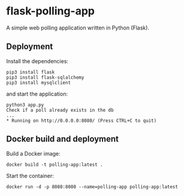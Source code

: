 # flask-polling-app
A simple web polling application written in Python (Flask).

## Deployment

Install the dependencies:

```
pip3 install flask
pip3 install flask-sqlalchemy
pip3 install mysqlclient
```

and start the application:

```
python3 app.py
Check if a poll already exists in the db
...
* Running on http://0.0.0.0:8080/ (Press CTRL+C to quit)
```

## Docker build and deployment

Build a Docker image:

```
docker build -t polling-app:latest .
``` 

Start the container:

```
docker run -d -p 8080:8080 --name=polling-app polling-app:latest
```